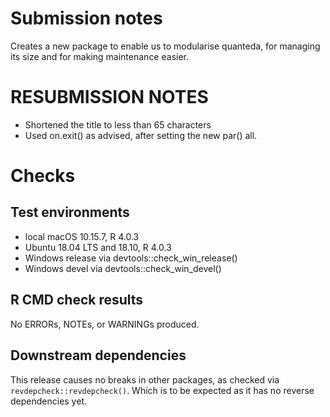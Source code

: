 # Submission notes

Creates a new package to enable us to modularise quanteda, for managing its size and for making maintenance easier.

# RESUBMISSION NOTES

* Shortened the title to less than 65 characters
* Used on.exit() as advised, after setting the new par() all.

# Checks

## Test environments

* local macOS 10.15.7, R 4.0.3
* Ubuntu 18.04 LTS and 18.10, R 4.0.3
* Windows release via devtools::check_win_release()
* Windows devel via devtools::check_win_devel()

## R CMD check results

No ERRORs, NOTEs, or WARNINGs produced.


## Downstream dependencies

This release causes no breaks in other packages, as checked via `revdepcheck::revdepcheck()`.  Which is to be expected as it has no reverse dependencies yet.
